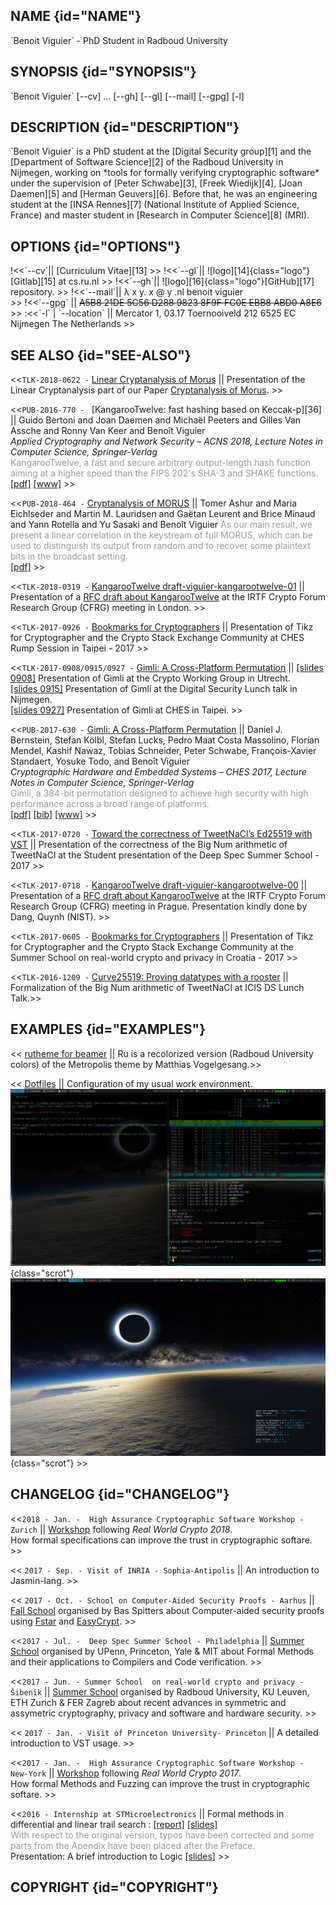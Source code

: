 ## NAME {id="NAME"}

<p class="man-name">
	`Benoit Viguier` - <span class="man-whatis">PhD Student in Radboud University</span>
</p>

## SYNOPSIS {id="SYNOPSIS"}

<p>`Benoit Viguier` [--cv] ... [--gh] [--gl] [--mail] [--gpg] [-l]</p>

## DESCRIPTION {id="DESCRIPTION"}

<p>
`Benoit Viguier` is a PhD student at the [Digital Security group][1] and the
[Department of Software Science][2] of the Radboud University in Nijmegen,
working on *tools for formally verifying cryptographic software* under the
supervision of [Peter Schwabe][3], [Freek Wiedijk][4], [Joan Daemen][5] and
[Herman Geuvers][6]. Before that, he was an engineering student at the
[INSA Rennes][7] (National Institute of Applied Science, France) and master
student in [Research in Computer Science][8] (MRI).
</p>

## OPTIONS {id="OPTIONS"}

<dl>
!<<`--cv`|| [Curriculum Vitae][13] >>
!<<`--gl`|| ![logo][14]{class="logo"}[Gitlab][15] at cs.ru.nl >>
!<<`--gh`|| ![logo][16]{class="logo"}[GitHub][17] repository. >>
!<<`--mail`||
		<span class="lambdaexpr">
			<span class="lambdaf"><span class="vars">&lambda; x y. </span>
			<span class="varx">x</span> &#64; <span class="vary">y</span> .nl</span>
			<span class="term">benoit</span> <span class="term">viguier</span>
		</span><br> >>
!<<`--gpg` || <span style="text-decoration: line-through;">A5B8 21DE 5C56 D288 9823  
8F9F FC0E EBB8 ABD0 A8E6</span> >>
:<<`-l` | `--location` ||
		Mercator 1, 03.17  
		Toernooiveld 212  
		6525 EC Nijmegen  
		The Netherlands >>
</dl>

## SEE ALSO {id="SEE-ALSO"}

<<`TLK-2018-0622 -` [Linear Cryptanalysis of Morus][33] ||
Presentation of the Linear Cryptanalysis part of our Paper [Cryptanalysis of Morus][34]. >>

<<`PUB-2016-770 - ` [KangarooTwelve: fast hashing based on Keccak-p][36] ||
Guido Bertoni and Joan Daemen and Michaël Peeters and Gilles Van Assche and Ronny Van Keer and Benoît Viguier  
*Applied Cryptography and Network Security – ACNS 2018, Lecture Notes in Computer Science, Springer-Verlag*  
<span style="color:#999;">KangarooTwelve, a fast and secure arbitrary output-length hash function aiming at a higher speed than the FIPS 202's SHA-3 and SHAKE functions.</span>  
<a href="https://eprint.iacr.org/2016/770.pdf">[pdf]</a> <a href="https://keccak.team/kangarootwelve.html">[www]</a> >>

<<`PUB-2018-464 -` [Cryptanalysis of MORUS][35] ||
Tomer Ashur and Maria Eichlseder and Martin M. Lauridsen and Gaëtan Leurent and Brice Minaud and Yann Rotella and Yu Sasaki and Benoît Viguier
<span style="color:#999;">As our main result, we present a linear correlation in the keystream of full MORUS, which can be used to distinguish its output from random and to recover some plaintext bits in the broadcast setting.</span>  
<a href="https://eprint.iacr.org/2018/464.pdf">[pdf]</a> >>

<<`TLK-2018-0319 -` [KangarooTwelve draft-viguier-kangarootwelve-01][32] ||
Presentation of a [RFC draft about KangarooTwelve][23] at the IRTF Crypto Forum Research Group (CFRG) meeting in London. >>

<<`TLK-2017-0926 -` [Bookmarks for Cryptographers][18] ||
Presentation of Tikz for Cryptographer and the Crypto Stack Exchange Community at CHES Rump Session in Taipei - 2017 >>

<<`TLK-2017-0908/0915/0927 -` [Gimli: A Cross-Platform Permutation][19] ||
<a href="files/Gimli-at-CWG-17-09-08.pdf">[slides 0908]</a> Presentation of Gimli at the Crypto Working Group in Utrecht.  
<a href="files/Gimli-at-DiS-17-09-15.pdf">[slides 0915]</a> Presentation of Gimli at the Digital Security Lunch talk in Nijmegen.  
<a href="files/Gimli-at-CHES-17-09-27.pdf">[slides 0927]</a> Presentation of Gimli at CHES in Taipei. >>

<<`PUB-2017-630 -` [Gimli: A Cross-Platform Permutation][20] ||
Daniel J. Bernstein, Stefan Kölbl, Stefan Lucks, Pedro Maat Costa Massolino, Florian Mendel, Kashif Nawaz, Tobias Schneider, Peter Schwabe, François-Xavier Standaert, Yosuke Todo, and Benoît Viguier  
*Cryptographic Hardware and Embedded Systems – CHES 2017, Lecture Notes in Computer Science, Springer-Verlag*  
<span style="color:#999;">Gimli, a 384-bit permutation designed to achieve high security with high performance across a broad range of platforms.</span>  
<a href="https://eprint.iacr.org/2017/630.pdf">[pdf]</a> <a href="files/bib/gimli.bib">[bib]</a> <a href="https://gimli.cr.yp.to">[www]</a> >>

<<`TLK-2017-0720 -` [Toward the correctness of TweetNaCl’s Ed25519 with VST][21] ||
Presentation of the correctness of the Big Num arithmetic of TweetNaCl at the Student presentation of the Deep Spec Summer School - 2017 >>

<<`TLK-2017-0718 -` [KangarooTwelve draft-viguier-kangarootwelve-00][22] ||
Presentation of a [RFC draft about KangarooTwelve][23] at the IRTF Crypto Forum Research Group (CFRG) meeting in Prague. Presentation kindly done by Dang, Quynh (NIST). >>

<<`TLK-2017-0605 -` [Bookmarks for Cryptographers][24] ||
Presentation of Tikz for Cryptographer and the Crypto Stack Exchange Community at the Summer School on real-world crypto and privacy in Croatia - 2017 >>

<<`TLK-2016-1209 -` [Curve25519: Proving datatypes with a rooster][25] ||
Formalization of the Big Num arithmetic of TweetNaCl at ICIS  DS Lunch Talk.>>

## EXAMPLES {id="EXAMPLES"}

<< [rutheme for beamer][9] ||
Ru is a recolorized version (Radboud University colors) of the Metropolis theme by Matthias Vogelgesang.>>

<< [Dotfiles][10] ||
Configuration of my usual work environment.  
<a href="https://github.com/ildyria/dotfiles/blob/master/screenshot/scrot.png?raw=true" style="text-decoration:none;">![screenshot][11]{class="scrot"}</a>
<a href="https://github.com/ildyria/dotfiles/blob/master/screenshot/scrot2.png?raw=true" style="text-decoration:none;">![screenshot2][12]{class="scrot"}</a> >>
<!--
<h2 id="BUGS">BUGS</h2>

<h3 id="Known-Bugs">Known Bugs</h3>

<dl>
<dt><a href="https://benoit.viguier.nl/files/Presentation-Bookmarks-for-Cryptographers.pdf">Bookmarks for Cryptographers</a>
</dt>
<dd>
<p>Presentation of Tikz for Cryptographer and the Crypto Stack Exchange Community at the Summer School on real-world crypto and privacy in Croatia - 2017</p>
</dd>
</dl>
<p>None.</p>-->

## CHANGELOG {id="CHANGELOG"}

<<`2018 - Jan. -  High Assurance Cryptographic Software Workshop - Zurich` ||
[Workshop][28] following *Real World Crypto 2018*.  
How formal specifications can improve the trust in cryptographic softare. >>

<< `2017 - Sep. - Visit of INRIA - Sophia-Antipolis` ||
An introduction to Jasmin-lang. >>

<< `2017 - Oct. - School on Computer-Aided Security Proofs - Aarhus` ||
[Fall School][29] organised by Bas Spitters about Computer-aided security proofs using [Fstar][30] and [EasyCrypt][31]. >>

<<`2017 - Jul. -  Deep Spec Summer School - Philadelphia` ||
[Summer School][26] organised by UPenn, Princeton, Yale &amp; MIT about Formal Methods and their applications to Compilers and Code verification. >>

<<`2017 - Jun. - Summer School  on real-world crypto and privacy - Šibenik` ||
[Summer School][27] organised by Radboud University, KU Leuven, ETH Zurich &amp; FER Zagreb about
recent advances in symmetric and assymetric cryptography, privacy and software and hardware security. >>

<< `2017 - Jan. - Visit of Princeton University- Princeton` ||
A detailed introduction to VST usage. >>

<<`2017 - Jan. -  High Assurance Cryptographic Software Workshop - New-York` ||
[Workshop][28] following *Real World Crypto 2017*.  
How formal Methods and Fuzzing can improve the trust in cryptographic softare. >>

<<`2016 - Internship at STMicroelectronics` ||
Formal methods in differential and linear trail search : <a href="files/report-insa.pdf">[report]</a> <a href="files/Slides-Soutenance-INSA.pdf">[slides]</a>  
<span style="color:#999;">With respect to the original version, typos have been corrected and some parts from the Apendix have been placed after the Preface.</span>  
Presentation: A brief introduction to Logic <a href="files/A%20brief%20introduction%20to%20Logic.pdf">[slides]</a> >>

## COPYRIGHT {id="COPYRIGHT"}

<!-- copyright and date are added automatically -->


[1]: http://www.ru.nl/ds/
[2]: http://www.mbsd.cs.ru.nl
[3]: https://cryptojedi.org/peter/index.shtml
[4]: http://www.cs.kun.nl/F.Wiedijk/
[5]: http://jda.noekeon.org/
[6]: http://www.cs.ru.nl/~herman/
[7]: https://www.insa-rennes.fr/en.html
[8]: http://master.irisa.fr/index.php/en/
[9]: https://gitlab.science.ru.nl/benoit/rutheme
[10]: https://github.com/ildyria/dotfiles
[11]: https://github.com/ildyria/dotfiles/blob/master/screenshot/scrot.png?raw=true
[12]: https://github.com/ildyria/dotfiles/blob/master/screenshot/scrot2.png?raw=true
[13]: files/cv.pdf
[14]: images/GitLab-150px.png
[15]: http://gitlab.science.ru.nl/benoit/
[16]: images/GitHub-Mark-32px.png
[17]: https://github.com/ildyria
[18]: files/Presentation-Bookmarks-for-Cryptographers-CHES.pdf
[19]: https://gimli.cr.yp.to
[20]: https://ia.cr/2017/630
[21]: files/BenoitTweetNaCl.pdf
[22]: files/K12atPrague.pdf
[23]: https://tools.ietf.org/html/draft-viguier-kangarootwelve-01
[24]: files/Presentation-Bookmarks-for-Cryptographers.pdf
[25]: files/Presentation-16-12-9.pdf
[26]: https://deepspec.org/event/dsss17/index.html
[27]: https://summerschool-croatia.cs.ru.nl/2017/
[28]: https://github.com/HACS-workshop/links
[29]: http://cs.au.dk/da/forskningsomraader/logic-and-semantics/courses/
[30]: https://www.fstar-lang.org/
[31]: https://www.easycrypt.info
[32]: files/K12atLondon.pdf
[33]: files/MiniMorus-DS-Lunch-Talk.pdf
[34]: https://eprint.iacr.org/2018/464.pdf
[35]: https://eprint.iacr.org/2018/464
